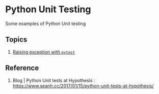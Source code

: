 # Python Unit Testing

Some examples of Python Unit testing

## Topics

1. [Raising exception with `pytest`](tests/util/test_validator.py)
## Reference

1. Blog | Python Unit tests at Hypothesis : https://www.seanh.cc/2017/01/15/python-unit-tests-at-hypothesis/
